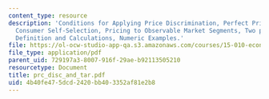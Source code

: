 ```yaml
---
content_type: resource
description: 'Conditions for Applying Price Discrimination, Perfect Price Discrimination,
  Consumer Self-Selection, Pricing to Observable Market Segments, Two part Tariff:
  Definition and Calculations, Numeric Examples.'
file: https://ol-ocw-studio-app-qa.s3.amazonaws.com/courses/15-010-economic-analysis-for-business-decisions-fall-2004/4b40fe475dcd2420bb403352af81e2b8_prc_disc_and_tar.pdf
file_type: application/pdf
parent_uid: 729197a3-8007-916f-29ae-b92113505210
resourcetype: Document
title: prc_disc_and_tar.pdf
uid: 4b40fe47-5dcd-2420-bb40-3352af81e2b8
---
```

